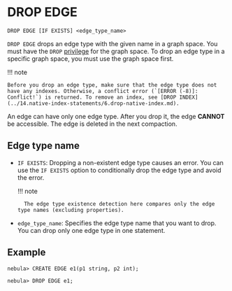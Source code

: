 # DROP EDGE

```ngql
DROP EDGE [IF EXISTS] <edge_type_name>
```

`DROP EDGE` drops an edge type with the given name in a graph space. You must have the `DROP` [privilege](../../7.data-security/1.authentication/3.role-list.md) for the graph space. To drop an edge type in a specific graph space, you must use the graph space first.

!!! note

    Before you drop an edge type, make sure that the edge type does not have any indexes. Otherwise, a conflict error (`[ERROR (-8)]: Conflict!`) is returned. To remove an index, see [DROP INDEX](../14.native-index-statements/6.drop-native-index.md).

An edge can have only one edge type. After you drop it, the edge **CANNOT** be accessible. The edge is deleted in the next compaction.

## Edge type name

- `IF EXISTS`: Dropping a non-existent edge type causes an error. You can use the `IF EXISTS` option to conditionally drop the edge type and avoid the error.

  !!! note

        The edge type existence detection here compares only the edge type names (excluding properties).

- `edge_type_name`: Specifies the edge type name that you want to drop. You can drop only one edge type in one statement.

## Example

```ngql
nebula> CREATE EDGE e1(p1 string, p2 int);

nebula> DROP EDGE e1;
```
